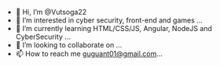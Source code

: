 - 👋 Hi, I’m @Vutsoga22
- 👀 I’m interested in cyber security, front-end and games ...
- 🌱 I’m currently learning HTML/CSS/JS, Angular, NodeJS and CyberSecurity ...
- 💞️ I’m looking to collaborate on ...
- 📫 How to reach me guguant01@gmail.com...

<!---
Vutsoga22/Vutsoga22 is a ✨ special ✨ repository because its `README.md` (this file) appears on your GitHub profile.
You can click the Preview link to take a look at your changes.
--->
